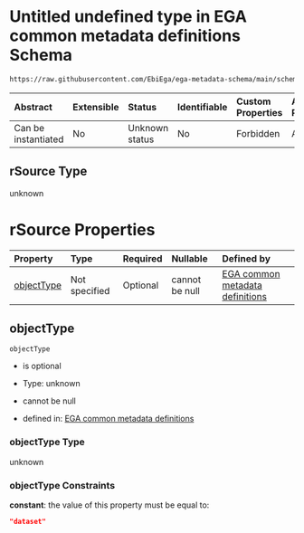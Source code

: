 # Untitled undefined type in EGA common metadata definitions Schema

```txt
https://raw.githubusercontent.com/EbiEga/ega-metadata-schema/main/schemas/EGA.common-definitions.json#/definitions/rSourceDataset/properties/rSource
```



| Abstract            | Extensible | Status         | Identifiable | Custom Properties | Additional Properties | Access Restrictions | Defined In                                                                                           |
| :------------------ | :--------- | :------------- | :----------- | :---------------- | :-------------------- | :------------------ | :--------------------------------------------------------------------------------------------------- |
| Can be instantiated | No         | Unknown status | No           | Forbidden         | Allowed               | none                | [EGA.common-definitions.json\*](../../../schemas/EGA.common-definitions.json "open original schema") |

## rSource Type

unknown

# rSource Properties

| Property                  | Type          | Required | Nullable       | Defined by                                                                                                                                                                                                                                                                                                |
| :------------------------ | :------------ | :------- | :------------- | :-------------------------------------------------------------------------------------------------------------------------------------------------------------------------------------------------------------------------------------------------------------------------------------------------------- |
| [objectType](#objecttype) | Not specified | Optional | cannot be null | [EGA common metadata definitions](ega-4-definitions-relationship-source-dataset-properties-rsource-properties-objecttype.md "https://raw.githubusercontent.com/EbiEga/ega-metadata-schema/main/schemas/EGA.common-definitions.json#/definitions/rSourceDataset/properties/rSource/properties/objectType") |

## objectType



`objectType`

*   is optional

*   Type: unknown

*   cannot be null

*   defined in: [EGA common metadata definitions](ega-4-definitions-relationship-source-dataset-properties-rsource-properties-objecttype.md "https://raw.githubusercontent.com/EbiEga/ega-metadata-schema/main/schemas/EGA.common-definitions.json#/definitions/rSourceDataset/properties/rSource/properties/objectType")

### objectType Type

unknown

### objectType Constraints

**constant**: the value of this property must be equal to:

```json
"dataset"
```
